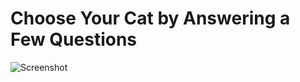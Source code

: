 # Choose Your Cat by Answering a Few Questions

![Screenshot](https://imgbed.codingkelvin.fun/uPic/Xnapper-2024-05-22-15.38.31.png)